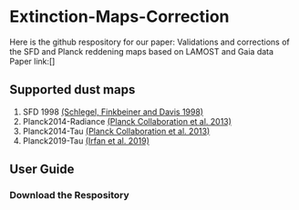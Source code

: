 # Extinction-Maps-Correction

Here is the github respository for our paper: Validations and corrections of the SFD and Planck reddening maps based on LAMOST and Gaia data
Paper link:[]

## Supported dust maps
1. SFD 1998 [(Schlegel, Finkbeiner and Davis 1998)](http://doi.org/10.1086/305772)
2. Planck2014-Radiance [(Planck Collaboration et al. 2013)](http://doi.org/10.1051/0004-6361/201323195)
3. Planck2014-Tau [(Planck Collaboration et al. 2013)](http://doi.org/10.1051/0004-6361/201323195)
4. Planck2019-Tau [(Irfan et al. 2019)](http://doi.org/10.1051/0004-6361/201834394)

## User Guide

### Download the Respository
